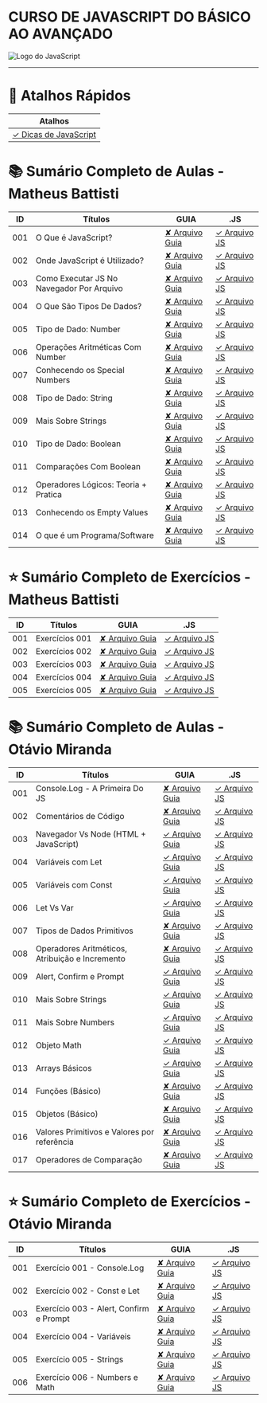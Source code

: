 # CURSO DE JAVASCRIPT DO BÁSICO AO AVANÇADO

<img src="https://res.cloudinary.com/practicaldev/image/fetch/s--ohpJlve1--/c_imagga_scale,f_auto,fl_progressive,h_420,q_auto,w_1000/https://res.cloudinary.com/drquzbncy/image/upload/v1586605549/javascript_banner_sxve2l.jpg" alt="Logo do JavaScript"></img>

---

# 🔗 Atalhos Rápidos

| Atalhos                                     |
| ------------------------------------------- |
| [✓ Dicas de JavaScript](js.DICAS/README.md) |

# 📚 Sumário Completo de Aulas - Matheus Battisti

| ID  | Títulos                                   | GUIA               | .JS                                                                      |
| --- | ----------------------------------------- | ------------------ | ------------------------------------------------------------------------ |
| 001 | O Que é JavaScript?                       | [✘ Arquivo Guia]() | [✓ Arquivo JS](js.AULAS/MatheusBattisti.Aulas/aula.001/introducao.yaml)  |
| 002 | Onde JavaScript é Utilizado?              | [✘ Arquivo Guia]() | [✓ Arquivo JS](js.AULAS/MatheusBattisti.Aulas/aula.002/introducao.yaml)  |
| 003 | Como Executar JS No Navegador Por Arquivo | [✘ Arquivo Guia]() | [✓ Arquivo JS](js.AULAS/MatheusBattisti.Aulas/aula.003/index.html)       |
| 004 | O Que São Tipos De Dados?                 | [✘ Arquivo Guia]() | [✓ Arquivo JS](js.AULAS/MatheusBattisti.Aulas/aula.004/introducao.yaml)  |
| 005 | Tipo de Dado: Number                      | [✘ Arquivo Guia]() | [✓ Arquivo JS](js.AULAS/MatheusBattisti.Aulas/aula.005/assets/js/app.js) |
| 006 | Operações Aritméticas Com Number          | [✘ Arquivo Guia]() | [✓ Arquivo JS](js.AULAS/MatheusBattisti.Aulas/aula.006/assets/js/app.js) |
| 007 | Conhecendo os Special Numbers             | [✘ Arquivo Guia]() | [✓ Arquivo JS](js.AULAS/MatheusBattisti.Aulas/aula.007/assets/js/app.js) |
| 008 | Tipo de Dado: String                      | [✘ Arquivo Guia]() | [✓ Arquivo JS](js.AULAS/MatheusBattisti.Aulas/aula.008/assets/js/app.js) |
| 009 | Mais Sobre Strings                        | [✘ Arquivo Guia]() | [✓ Arquivo JS](js.AULAS/MatheusBattisti.Aulas/aula.009/assets/js/app.js) |
| 010 | Tipo de Dado: Boolean                     | [✘ Arquivo Guia]() | [✓ Arquivo JS](js.AULAS/MatheusBattisti.Aulas/aula.010/assets/js/app.js) |
| 011 | Comparações Com Boolean                   | [✘ Arquivo Guia]() | [✓ Arquivo JS](js.AULAS/MatheusBattisti.Aulas/aula.011/assets/js/app.js) |
| 012 | Operadores Lógicos: Teoria + Pratica      | [✘ Arquivo Guia]() | [✓ Arquivo JS](js.AULAS/MatheusBattisti.Aulas/aula.012/assets/js/app.js) |
| 013 | Conhecendo os Empty Values                | [✘ Arquivo Guia]() | [✓ Arquivo JS](js.AULAS/MatheusBattisti.Aulas/aula.013/assets/js/app.js) |
| 014 | O que é um Programa/Software              | [✘ Arquivo Guia]() | [✓ Arquivo JS](js.AULAS/MatheusBattisti.Aulas/aula.014/introducao.yaml)  |

# ⭐ Sumário Completo de Exercícios - Matheus Battisti

| ID  | Títulos        | GUIA               | .JS                                                                               |
| --- | -------------- | ------------------ | --------------------------------------------------------------------------------- |
| 001 | Exercícios 001 | [✘ Arquivo Guia]() | [✓ Arquivo JS](js.EX/MatheusBattisti.Ex/ex.TiposDados/ex.001/assets/js/script.js) |
| 002 | Exercícios 002 | [✘ Arquivo Guia]() | [✓ Arquivo JS](js.EX/MatheusBattisti.Ex/ex.TiposDados/ex.002/assets/js/script.js) |
| 003 | Exercícios 003 | [✘ Arquivo Guia]() | [✓ Arquivo JS](js.EX/MatheusBattisti.Ex/ex.TiposDados/ex.003/assets/js/script.js) |
| 004 | Exercícios 004 | [✘ Arquivo Guia]() | [✓ Arquivo JS](js.EX/MatheusBattisti.Ex/ex.TiposDados/ex.004/assets/js/script.js) |
| 005 | Exercícios 005 | [✘ Arquivo Guia]() | [✓ Arquivo JS](js.EX/MatheusBattisti.Ex/ex.TiposDados/ex.005/assets/js/script.js) |

# 📚 Sumário Completo de Aulas - Otávio Miranda

| ID  | Títulos                                         | GUIA                                          | .JS                                                                      |
| --- | ----------------------------------------------- | --------------------------------------------- | ------------------------------------------------------------------------ |
| 001 | Console.Log - A Primeira Do JS                  | [✘ Arquivo Guia]()                            | [✓ Arquivo JS](js.AULAS/OtavioMiranda.Aulas/aula.001/index.js)           |
| 002 | Comentários de Código                           | [✘ Arquivo Guia]()                            | [✓ Arquivo JS](js.AULAS/OtavioMiranda.Aulas/aula.002/index.js)           |
| 003 | Navegador Vs Node (HTML + JavaScript)           | [✓ Arquivo Guia](js.AULAS/aula.003/README.md) | [✓ Arquivo JS](js.AULAS/OtavioMiranda.Aulas/aula.003/assets/js/index.js) |
| 004 | Variáveis com Let                               | [✓ Arquivo Guia](js.AULAS/aula.004/README.md) | [✓ Arquivo JS](js.AULAS/OtavioMiranda.Aulas/aula.004/index.js)           |
| 005 | Variáveis com Const                             | [✓ Arquivo Guia](js.AULAS/aula.005/README.md) | [✓ Arquivo JS](js.AULAS/OtavioMiranda.Aulas/aula.005/index.js)           |
| 006 | Let Vs Var                                      | [✓ Arquivo Guia](js.AULAS/aula.006/README.md) | [✓ Arquivo JS](js.AULAS/OtavioMiranda.Aulas/aula.006/index.js)           |
| 007 | Tipos de Dados Primitivos                       | [✘ Arquivo Guia]()                            | [✓ Arquivo JS](js.AULAS/OtavioMiranda.Aulas/aula.007/index.js)           |
| 008 | Operadores Aritméticos, Atribuição e Incremento | [✘ Arquivo Guia]()                            | [✓ Arquivo JS](js.AULAS/OtavioMiranda.Aulas/aula.008/index.js)           |
| 009 | Alert, Confirm e Prompt                         | [✓ Arquivo Guia](js.AULAS/aula.009/README.md) | [✓ Arquivo JS](js.AULAS/OtavioMiranda.Aulas/aula.009/assets/js/index.js) |
| 010 | Mais Sobre Strings                              | [✓ Arquivo Guia](js.AULAS/aula.010/README.md) | [✓ Arquivo JS](js.AULAS/OtavioMiranda.Aulas/aula.010/index.js)           |
| 011 | Mais Sobre Numbers                              | [✓ Arquivo Guia](js.AULAS/aula.011/README.md) | [✓ Arquivo JS](js.AULAS/OtavioMiranda.Aulas/aula.011/index.js)           |
| 012 | Objeto Math                                     | [✓ Arquivo Guia](js.AULAS/aula.012/README.md) | [✓ Arquivo JS](js.AULAS/OtavioMiranda.Aulas/aula.012/index.js)           |
| 013 | Arrays Básicos                                  | [✓ Arquivo Guia](js.AULAS/aula.013/README.md) | [✓ Arquivo JS](js.AULAS/OtavioMiranda.Aulas/aula.013/index.js)           |
| 014 | Funções (Básico)                                | [✘ Arquivo Guia]()                            | [✓ Arquivo JS](js.AULAS/OtavioMiranda.Aulas/aula.014/index.js)           |
| 015 | Objetos (Básico)                                | [✘ Arquivo Guia]()                            | [✓ Arquivo JS](js.AULAS/OtavioMiranda.Aulas/aula.015/index.js)           |
| 016 | Valores Primitivos e Valores por referência     | [✘ Arquivo Guia]()                            | [✓ Arquivo JS](js.AULAS/OtavioMiranda.Aulas/aula.016/index.js)           |
| 017 | Operadores de Comparação                        | [✘ Arquivo Guia]()                            | [✓ Arquivo JS](js.AULAS/OtavioMiranda.Aulas/aula.017/index.js)           |

# ⭐ Sumário Completo de Exercícios - Otávio Miranda

| ID  | Títulos                                 | GUIA               | .JS                                                                   |
| --- | --------------------------------------- | ------------------ | --------------------------------------------------------------------- |
| 001 | Exercício 001 - Console.Log             | [✘ Arquivo Guia]() | [✓ Arquivo JS](./js.EX/OtavioMiranda.Ex/ex001/index.js)               |
| 002 | Exercício 002 - Const e Let             | [✘ Arquivo Guia]() | [✓ Arquivo JS](./js.EX/OtavioMiranda.Ex/ex002/index.js)               |
| 003 | Exercício 003 - Alert, Confirm e Prompt | [✘ Arquivo Guia]() | [✓ Arquivo JS](./js.EX/OtavioMiranda.Ex/ex003/assets/script/index.js) |
| 004 | Exercício 004 - Variáveis               | [✘ Arquivo Guia]() | [✓ Arquivo JS](./js.EX/OtavioMiranda.Ex/ex004/index.js)               |
| 005 | Exercício 005 - Strings                 | [✘ Arquivo Guia]() | [✓ Arquivo JS](./js.EX/OtavioMiranda.Ex/ex005/assets/js/index.js)     |
| 006 | Exercício 006 - Numbers e Math          | [✘ Arquivo Guia]() | [✓ Arquivo JS](./js.EX/OtavioMiranda.Ex/ex006/assets/js/index.js)     |

